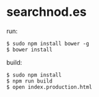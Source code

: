 # searchnod.es #

run:
```
$ sudo npm install bower -g
$ bower install
```

build:
```
$ sudo npm install
$ npm run build
$ open index.production.html
```
